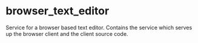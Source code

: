 # browser_text_editor
Service for a browser based text editor. Contains the service which serves up the browser client and the client source code.
